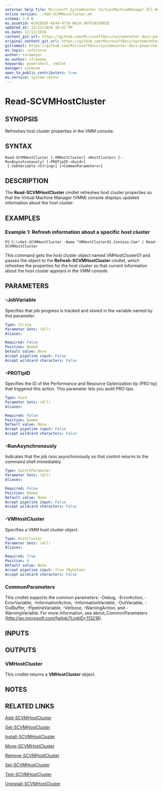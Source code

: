 ```yaml
---
external help file: Microsoft.SystemCenter.VirtualMachineManager.dll-Help.xml
online version: ./Add-SCVMHostCluster.md
schema: 2.0.0
ms.assetid: 6C0CDD3F-AE44-4718-8624-307F2ACFB81E
updated_at: 12/13/2016 10:42 PM
ms.date: 12/13/2016
content_git_url: https://github.com/MicrosoftDocs/systemcenter-docs-powershell/blob/master/systemcenter-cmdlets/VirtualMachineManager/v1/Read-SCVMHostCluster.md
original_content_git_url: https://github.com/MicrosoftDocs/systemcenter-docs-powershell/blob/master/systemcenter-cmdlets/VirtualMachineManager/v1/Read-SCVMHostCluster.md
gitcommit: https://github.com/MicrosoftDocs/systemcenter-docs-powershell/blob/ea9507ac2178040476af5407227db8cb97701ea9/systemcenter-cmdlets/VirtualMachineManager/v1/Read-SCVMHostCluster.md
ms.topic: reference
author: tarameyer
ms.author: cfreeman
keywords: powershell, cmdlet
manager: carmonm
open_to_public_contributors: true
ms.service: system-center
---
```


# Read-SCVMHostCluster

## SYNOPSIS
Refreshes host cluster properties in the VMM console.

## SYNTAX

```
Read-SCVMHostCluster [-VMHostCluster] <HostCluster> [-RunAsynchronously] [-PROTipID <Guid>]
 [-JobVariable <String>] [<CommonParameters>]
```

## DESCRIPTION
The **Read-SCVMHostCluster** cmdlet refreshes host cluster properties so that the Virtual Machine Manager (VMM) console displays updated information about the host cluster.

## EXAMPLES

### Example 1: Refresh information about a specific host cluster
```
PS C:\>Get-SCVMHostCluster -Name "VMHostCluster01.Contoso.Com" | Read-SCVMHostCluster
```

This command gets the host cluster object named VMHostCluster01 and passes the object to the **Refresh-SCVMHostCluster** cmdlet, which refreshes the properties for the host cluster so that current information about the host cluster appears in the VMM console.

## PARAMETERS

### -JobVariable
Specifies that job progress is tracked and stored in the variable named by this parameter.

```yaml
Type: String
Parameter Sets: (All)
Aliases: 

Required: False
Position: Named
Default value: None
Accept pipeline input: False
Accept wildcard characters: False
```

### -PROTipID
Specifies the ID of the Performance and Resource Optimization tip (PRO tip) that triggered this action.
This parameter lets you audit PRO tips.

```yaml
Type: Guid
Parameter Sets: (All)
Aliases: 

Required: False
Position: Named
Default value: None
Accept pipeline input: False
Accept wildcard characters: False
```

### -RunAsynchronously
Indicates that the job runs asynchronously so that control returns to the command shell immediately.

```yaml
Type: SwitchParameter
Parameter Sets: (All)
Aliases: 

Required: False
Position: Named
Default value: None
Accept pipeline input: False
Accept wildcard characters: False
```

### -VMHostCluster
Specifies a VMM host cluster object.

```yaml
Type: HostCluster
Parameter Sets: (All)
Aliases: 

Required: True
Position: 0
Default value: None
Accept pipeline input: True (ByValue)
Accept wildcard characters: False
```

### CommonParameters
This cmdlet supports the common parameters: -Debug, -ErrorAction, -ErrorVariable, -InformationAction, -InformationVariable, -OutVariable, -OutBuffer, -PipelineVariable, -Verbose, -WarningAction, and -WarningVariable. For more information, see about_CommonParameters (http://go.microsoft.com/fwlink/?LinkID=113216).

## INPUTS

## OUTPUTS

### VMHostCluster
This cmdlet returns a **VMHostCluster** object.

## NOTES

## RELATED LINKS

[Add-SCVMHostCluster](xref:VirtualMachineManager/v1/Add-SCVMHostCluster.md)

[Get-SCVMHostCluster](xref:VirtualMachineManager/v1/Get-SCVMHostCluster.md)

[Install-SCVMHostCluster](xref:VirtualMachineManager/v1/Install-SCVMHostCluster.md)

[Move-SCVMHostCluster](xref:VirtualMachineManager/v1/Move-SCVMHostCluster.md)

[Remove-SCVMHostCluster](xref:VirtualMachineManager/v1/Remove-SCVMHostCluster.md)

[Set-SCVMHostCluster](xref:VirtualMachineManager/v1/Set-SCVMHostCluster.md)

[Test-SCVMHostCluster](xref:VirtualMachineManager/v1/Test-SCVMHostCluster.md)

[Uninstall-SCVMHostCluster](xref:VirtualMachineManager/v1/Uninstall-SCVMHostCluster.md)

